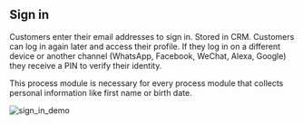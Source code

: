 ## Sign in

Customers enter their email addresses to sign in. Stored in CRM. Customers can log in again later and access their profile. If they log in on a different device or another channel (WhatsApp, Facebook, WeChat, Alexa, Google) they receive a PIN to verify their identity.

This process module is necessary for every process module that collects personal information like first name or birth date.

![sign_in_demo](https://raw.githubusercontent.com/loyjoy/welcome/master/help/bots/processes/subprocesses/sign_in_demo.png)
